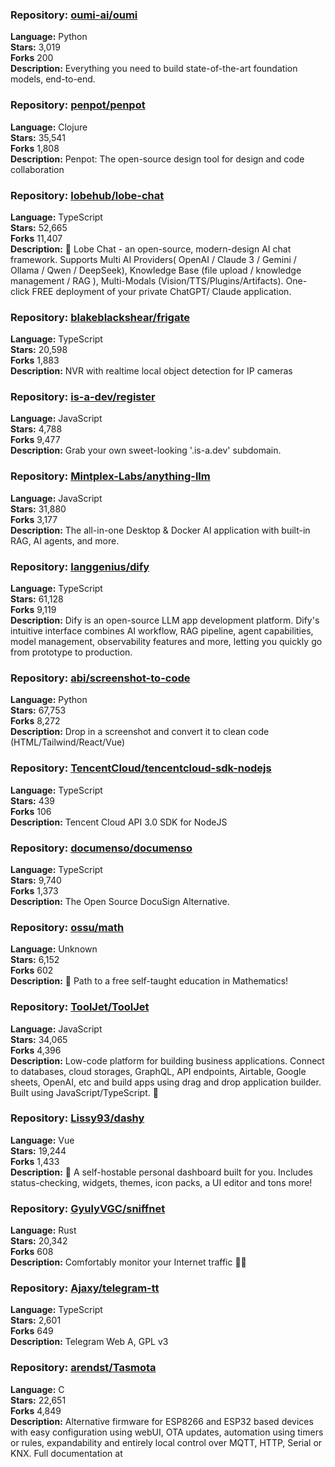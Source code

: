 ### **Repository:** [oumi-ai/oumi](https://github.com/oumi-ai/oumi)  

**Language:** Python  
**Stars:** 3,019  
**Forks** 200  
**Description:** Everything you need to build state-of-the-art foundation models, end-to-end.  

### **Repository:** [penpot/penpot](https://github.com/penpot/penpot)  

**Language:** Clojure  
**Stars:** 35,541  
**Forks** 1,808  
**Description:** Penpot: The open-source design tool for design and code collaboration  

### **Repository:** [lobehub/lobe-chat](https://github.com/lobehub/lobe-chat)  

**Language:** TypeScript  
**Stars:** 52,665  
**Forks** 11,407  
**Description:** 🤯 Lobe Chat - an open-source, modern-design AI chat framework. Supports Multi AI Providers( OpenAI / Claude 3 / Gemini / Ollama / Qwen / DeepSeek), Knowledge Base (file upload / knowledge management / RAG ), Multi-Modals (Vision/TTS/Plugins/Artifacts). One-click FREE deployment of your private ChatGPT/ Claude application.  

### **Repository:** [blakeblackshear/frigate](https://github.com/blakeblackshear/frigate)  

**Language:** TypeScript  
**Stars:** 20,598  
**Forks** 1,883  
**Description:** NVR with realtime local object detection for IP cameras  

### **Repository:** [is-a-dev/register](https://github.com/is-a-dev/register)  

**Language:** JavaScript  
**Stars:** 4,788  
**Forks** 9,477  
**Description:** Grab your own sweet-looking '.is-a.dev' subdomain.  

### **Repository:** [Mintplex-Labs/anything-llm](https://github.com/Mintplex-Labs/anything-llm)  

**Language:** JavaScript  
**Stars:** 31,880  
**Forks** 3,177  
**Description:** The all-in-one Desktop & Docker AI application with built-in RAG, AI agents, and more.  

### **Repository:** [langgenius/dify](https://github.com/langgenius/dify)  

**Language:** TypeScript  
**Stars:** 61,128  
**Forks** 9,119  
**Description:** Dify is an open-source LLM app development platform. Dify's intuitive interface combines AI workflow, RAG pipeline, agent capabilities, model management, observability features and more, letting you quickly go from prototype to production.  

### **Repository:** [abi/screenshot-to-code](https://github.com/abi/screenshot-to-code)  

**Language:** Python  
**Stars:** 67,753  
**Forks** 8,272  
**Description:** Drop in a screenshot and convert it to clean code (HTML/Tailwind/React/Vue)  

### **Repository:** [TencentCloud/tencentcloud-sdk-nodejs](https://github.com/TencentCloud/tencentcloud-sdk-nodejs)  

**Language:** TypeScript  
**Stars:** 439  
**Forks** 106  
**Description:** Tencent Cloud API 3.0 SDK for NodeJS  

### **Repository:** [documenso/documenso](https://github.com/documenso/documenso)  

**Language:** TypeScript  
**Stars:** 9,740  
**Forks** 1,373  
**Description:** The Open Source DocuSign Alternative.  

### **Repository:** [ossu/math](https://github.com/ossu/math)  

**Language:** Unknown  
**Stars:** 6,152  
**Forks** 602  
**Description:** 🧮 Path to a free self-taught education in Mathematics!  

### **Repository:** [ToolJet/ToolJet](https://github.com/ToolJet/ToolJet)  

**Language:** JavaScript  
**Stars:** 34,065  
**Forks** 4,396  
**Description:** Low-code platform for building business applications. Connect to databases, cloud storages, GraphQL, API endpoints, Airtable, Google sheets, OpenAI, etc and build apps using drag and drop application builder. Built using JavaScript/TypeScript. 🚀  

### **Repository:** [Lissy93/dashy](https://github.com/Lissy93/dashy)  

**Language:** Vue  
**Stars:** 19,244  
**Forks** 1,433  
**Description:** 🚀 A self-hostable personal dashboard built for you. Includes status-checking, widgets, themes, icon packs, a UI editor and tons more!  

### **Repository:** [GyulyVGC/sniffnet](https://github.com/GyulyVGC/sniffnet)  

**Language:** Rust  
**Stars:** 20,342  
**Forks** 608  
**Description:** Comfortably monitor your Internet traffic 🕵️‍♂️  

### **Repository:** [Ajaxy/telegram-tt](https://github.com/Ajaxy/telegram-tt)  

**Language:** TypeScript  
**Stars:** 2,601  
**Forks** 649  
**Description:** Telegram Web A, GPL v3  

### **Repository:** [arendst/Tasmota](https://github.com/arendst/Tasmota)  

**Language:** C  
**Stars:** 22,651  
**Forks** 4,849  
**Description:** Alternative firmware for ESP8266 and ESP32 based devices with easy configuration using webUI, OTA updates, automation using timers or rules, expandability and entirely local control over MQTT, HTTP, Serial or KNX. Full documentation at  

